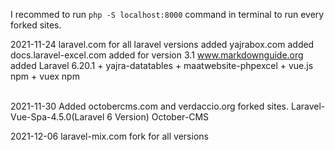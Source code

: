 I recommed to run `php -S localhost:8000` command in terminal to run every forked sites.

2021-11-24
laravel.com for all laravel versions added
yajrabox.com added
docs.laravel-excel.com added for version 3.1
www.markdownguide.org added
Laravel 6.20.1 + yajra-datatables + maatwebsite-phpexcel + vue.js npm + vuex npm

<br>
2021-11-30
Added octobercms.com and verdaccio.org forked sites.
Laravel-Vue-Spa-4.5.0(Laravel 6 Version)
October-CMS

2021-12-06
laravel-mix.com fork for all versions
